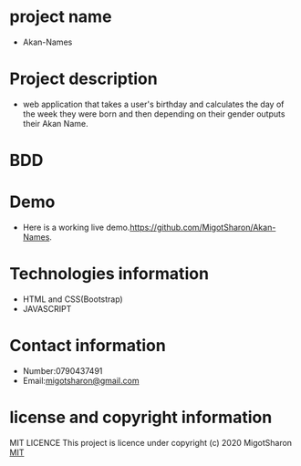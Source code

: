 # project name
* Akan-Names
# Project description
* web application that takes a user's birthday and calculates the day of the week they were born and then depending on their gender outputs their Akan Name. 


# BDD




# Demo
* Here is a working live demo.https://github.com/MigotSharon/Akan-Names.




# Technologies information
* HTML and CSS(Bootstrap)
* JAVASCRIPT
# Contact information
* Number:0790437491
* Email:migotsharon@gmail.com

# license and copyright information
MIT LICENCE</a>
This  project is licence under <a href="https://opensource.org/licenses/MIT"></a>
copyright (c) 2020 MigotSharon
[MIT](https://github.com/MigotSharon/Akan-Names/blob/master/LICENSE)


